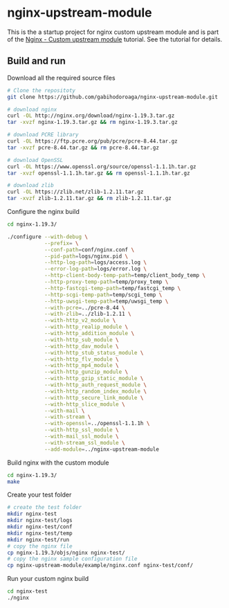 # nginx-upstream-module

This is the a startup project for nginx custom upstream module and is part of the [Nginx - Custom upstream module](https://www.hodo.dev/posts/post-17-nginx-custom-upstream-module/) tutorial. See the tutorial for details.

## Build and run

Download all the required source files

```bash
# Clone the repositoty
git clone https://github.com/gabihodoroaga/nginx-upstream-module.git

# download nginx
curl -OL http://nginx.org/download/nginx-1.19.3.tar.gz
tar -xvzf nginx-1.19.3.tar.gz && rm nginx-1.19.3.tar.gz

# download PCRE library
curl -OL https://ftp.pcre.org/pub/pcre/pcre-8.44.tar.gz
tar -xvzf pcre-8.44.tar.gz && rm pcre-8.44.tar.gz

# download OpenSSL
curl -OL https://www.openssl.org/source/openssl-1.1.1h.tar.gz
tar -xvzf openssl-1.1.1h.tar.gz && rm openssl-1.1.1h.tar.gz 

# download zlib
curl -OL https://zlib.net/zlib-1.2.11.tar.gz
tar -xvzf zlib-1.2.11.tar.gz && rm zlib-1.2.11.tar.gz

```

Configure the nginx build

```bash
cd nginx-1.19.3/

./configure --with-debug \
            --prefix= \
            --conf-path=conf/nginx.conf \
            --pid-path=logs/nginx.pid \
            --http-log-path=logs/access.log \
            --error-log-path=logs/error.log \
            --http-client-body-temp-path=temp/client_body_temp \
            --http-proxy-temp-path=temp/proxy_temp \
            --http-fastcgi-temp-path=temp/fastcgi_temp \
            --http-scgi-temp-path=temp/scgi_temp \
            --http-uwsgi-temp-path=temp/uwsgi_temp \
            --with-pcre=../pcre-8.44 \
            --with-zlib=../zlib-1.2.11 \
            --with-http_v2_module \
            --with-http_realip_module \
            --with-http_addition_module \
            --with-http_sub_module \
            --with-http_dav_module \
            --with-http_stub_status_module \
            --with-http_flv_module \
            --with-http_mp4_module \
            --with-http_gunzip_module \
            --with-http_gzip_static_module \
            --with-http_auth_request_module \
            --with-http_random_index_module \
            --with-http_secure_link_module \
            --with-http_slice_module \
            --with-mail \
            --with-stream \
            --with-openssl=../openssl-1.1.1h \
            --with-http_ssl_module \
            --with-mail_ssl_module \
            --with-stream_ssl_module \
            --add-module=../nginx-upstream-module
```

Build nginx with the custom module

```bash
cd nginx-1.19.3/
make
```

Create your test folder 

```bash
# create the test folder 
mkdir nginx-test
mkdir nginx-test/logs
mkdir nginx-test/conf
mkdir nginx-test/temp
mkdir nginx-test/run
# copy the nginx file
cp nginx-1.19.3/objs/nginx nginx-test/
# copy the nginx sample configuration file
cp nginx-upstream-module/example/nginx.conf nginx-test/conf/
```

Run your custom nginx build

```bash
cd nginx-test
./nginx
```
